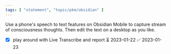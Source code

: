 ```yaml
---
tags: [ "statement", "topic/pkm/obsidian" ]
---
```


 Use a phone's speech to text features on Obsidian Mobile to capture stream of consciousness thoughts. Then edit the text on a desktop as you like.
 
- [x] play around with Live Transcribe and report ⏳ 2023-01-22 ✅ 2023-01-23